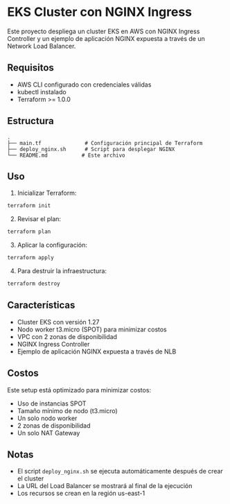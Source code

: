 # EKS Cluster con NGINX Ingress

Este proyecto despliega un cluster EKS en AWS con NGINX Ingress Controller y un ejemplo de aplicación NGINX expuesta a través de un Network Load Balancer.

## Requisitos

- AWS CLI configurado con credenciales válidas
- kubectl instalado
- Terraform >= 1.0.0

## Estructura

```
.
├── main.tf              # Configuración principal de Terraform
├── deploy_nginx.sh      # Script para desplegar NGINX
└── README.md           # Este archivo
```

## Uso

1. Inicializar Terraform:
```bash
terraform init
```

2. Revisar el plan:
```bash
terraform plan
```

3. Aplicar la configuración:
```bash
terraform apply
```

4. Para destruir la infraestructura:
```bash
terraform destroy
```

## Características

- Cluster EKS con versión 1.27
- Nodo worker t3.micro (SPOT) para minimizar costos
- VPC con 2 zonas de disponibilidad
- NGINX Ingress Controller
- Ejemplo de aplicación NGINX expuesta a través de NLB

## Costos

Este setup está optimizado para minimizar costos:
- Uso de instancias SPOT
- Tamaño mínimo de nodo (t3.micro)
- Un solo nodo worker
- 2 zonas de disponibilidad
- Un solo NAT Gateway

## Notas

- El script `deploy_nginx.sh` se ejecuta automáticamente después de crear el cluster
- La URL del Load Balancer se mostrará al final de la ejecución
- Los recursos se crean en la región us-east-1 
